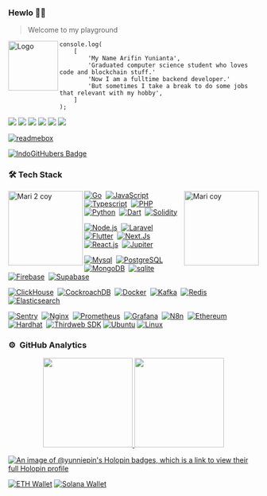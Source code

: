 ### Hewlo 👋🧊
> Welcome to my playground

<img alt="Logo" src="https://i.imgur.com/pnnjpOw.png" height="100" align="left"/>

```
console.log(
    [
        'My Name Arifin Yunianta',
        'Graduated computer science student who loves code and blockchain stuff.'
        'Now I am a fulltime backend developer.'
        'But sometimes I take a break to do some jobs that relevant with my hobby',
    ]
);
```
[![](https://img.shields.io/badge/Facebook-1877F2?style=for-the-badge&logo=facebook&logoColor=white)](https://facebook.com/artknight404)
[![](https://img.shields.io/badge/Gmail-D14836?style=for-the-badge&logo=gmail&logoColor=white)](mailto:arifinklaten26@gmail.com)
[![](https://img.shields.io/badge/GitHub-100000?style=for-the-badge&logo=github&logoColor=white)](https://github.com/yunnie-pin)
[![](https://img.shields.io/badge/GitLab-100000?style=for-the-badge&logo=gitlab&logoColor=orange)](https://gitlab.com/yunnie-pin)
[![](https://img.shields.io/badge/LinkedIn-0077B5?style=for-the-badge&logo=linkedin&logoColor=white)](https://www.linkedin.com/in/arifin-yunianta)
[![](https://img.shields.io/badge/website-000000?style=for-the-badge&logo=About.me&logoColor=white)](https://yunnie-pin.github.io)

[![readmebox](https://github.com/Yunnie-pin/Yunnie-pin/assets/72777947/9f3f0b64-59c8-46bf-ae00-8d1e5ca4dc95)](https://github.com/yunnie-pin)

<a href="https://www.indogithubers.com/u/Yunnie-pin">
 <img src="https://indogithubers-badge.vercel.app/badge?username=Yunnie-pin&style=flat" alt="IndoGitHubers Badge">
</a>
 
### 🛠 Tech Stack

<a><img alt="Mari coy" src="https://media1.tenor.com/m/Xq-i_4ut1KQAAAAC/blue-archive-blue-archive-mari.gif" height="150" align="right"/></a>

<a><img alt="Mari 2 coy" src="https://media.tenor.com/xuIQr135YOMAAAAd/mari-blue-archive.gif" height="150" align="left"/></a>

[![Go](https://img.shields.io/badge/-Go-05122A?style=flat&logo=go)](https://go.dev/doc/)&nbsp;
[![JavaScript](https://img.shields.io/badge/-JavaScript-05122A?style=flat&logo=javascript)](https://developer.mozilla.org/en-US/docs/Web/JavaScript)&nbsp;
[![Typescript](https://img.shields.io/badge/-Typescript-05122A?style=flat&logo=typescript)](https://www.typescriptlang.org/)&nbsp;
[![PHP](https://img.shields.io/badge/-PHP-05122A?style=flat&logo=PHP)](https://www.php.net/manual/en/)&nbsp;
[![Python](https://img.shields.io/badge/-Python-05122A?style=flat&logo=python)](https://docs.python.org/3/)&nbsp;
[![Dart](https://img.shields.io/badge/-Dart-05122A?style=flat&logo=dart)](https://dart.dev/guides/)&nbsp;
[![Solidity](https://img.shields.io/badge/-Solidity-05122A?style=flat&logo=solidity)](https://docs.soliditylang.org/)&nbsp;

[![Node.js](https://img.shields.io/badge/-Node.js-05122A?style=flat&logo=node.js)](https://nodejs.org/en/docs/)&nbsp;
[![Laravel](https://img.shields.io/badge/-Laravel-05122A?style=flat&logo=laravel)](https://laravel.com/docs/)&nbsp;
[![Flutter](https://img.shields.io/badge/-Flutter-05122A?style=flat&logo=flutter)](https://flutter.dev/docs/)&nbsp;
[![Next.Js](https://img.shields.io/badge/-Next.js-05122A?style=flat&logo=next.js)](https://nextjs.org/docs/)&nbsp;
[![React.js](https://img.shields.io/badge/-React-05122A?style=flat&logo=react)](https://react.dev/)&nbsp;
[![Jupiter](https://img.shields.io/badge/-Jupiter%20Notebook-05122A?style=flat&logo=jupyter)](https://jupyter-notebook.readthedocs.io/en/stable/)&nbsp;

[![Mysql](https://img.shields.io/badge/-Mysql-05122A?style=flat&logo=mysql)](https://dev.mysql.com/doc/)&nbsp;
[![PostgreSQL](https://img.shields.io/badge/-PostgreSQL-05122A?style=flat&logo=postgresql)](https://www.postgresql.org/docs/)&nbsp;
[![MongoDB](https://img.shields.io/badge/-MongoDB-05122A?style=flat&logo=mongodb)](https://mongodb.com)&nbsp;
[![sqlite](https://img.shields.io/badge/-Sqlite-05122A?style=flat&logo=sqlite)](https://www.sqlite.org/docs.html)&nbsp;
[![Firebase](https://img.shields.io/badge/-Firebase-05122A?style=flat&logo=firebase)](https://firebase.google.com/docs/)&nbsp;
[![Supabase](https://img.shields.io/badge/-Supabase-05122A?style=flat&logo=supabase)](https://supabase.com/docs)&nbsp;

[![ClickHouse](https://img.shields.io/badge/-ClickHouse-05122A?style=flat&logo=clickhouse)](https://clickhouse.com/docs/en/)&nbsp;
[![CockroachDB](https://img.shields.io/badge/-CockroachDB-05122A?style=flat&logo=cockroachlabs)](https://www.cockroachlabs.com/docs/)&nbsp;
[![Docker](https://img.shields.io/badge/-Docker-05122A?style=flat&logo=docker)](https://docs.docker.com/)&nbsp;
[![Kafka](https://img.shields.io/badge/-Kafka-05122A?style=flat&logo=apachekafka)](https://kafka.apache.org/documentation/)&nbsp;
[![Redis](https://img.shields.io/badge/-Redis-05122A?style=flat&logo=redis)](https://redis.io/docs/)&nbsp;
[![Elasticsearch](https://img.shields.io/badge/-Elasticsearch-05122A?style=flat&logo=elasticsearch)](https://www.elastic.co/guide/en/elasticsearch/reference/current/index.html)&nbsp;

[![Sentry](https://img.shields.io/badge/-Sentry-05122A?style=flat&logo=sentry)](https://docs.sentry.io/)&nbsp;
[![Nginx](https://img.shields.io/badge/-Nginx-05122A?style=flat&logo=nginx)](https://nginx.org/en/docs/)&nbsp;
[![Prometheus](https://img.shields.io/badge/-Prometheus-05122A?style=flat&logo=prometheus)](https://prometheus.io/docs/introduction/overview/)&nbsp;
[![Grafana](https://img.shields.io/badge/-Grafana-05122A?style=flat&logo=grafana)](https://grafana.com/docs/grafana/latest/)&nbsp;
[![N8n](https://img.shields.io/badge/-n8n-05122A?style=flat&logo=n8n)](https://docs.n8n.io/)&nbsp;
[![Ethereum](https://img.shields.io/badge/-Ethereum-05122A?style=flat&logo=ethereum)](https://ethereum.org/en/developers/docs/)&nbsp;
[![Hardhat](https://img.shields.io/badge/-Hardhat-05122A?style=flat&logo=redhat)](https://hardhat.org/getting-started/)&nbsp;
[![Thirdweb SDK](https://img.shields.io/badge/-Thirdweb%20SDK-05122A?style=flat&logo=thirdweb)](https://portal.thirdweb.com/sdk)
[![Ubuntu](https://img.shields.io/badge/-Ubuntu-05122A?style=flat&logo=ubuntu)](https://help.ubuntu.com/)
[![Linux](https://img.shields.io/badge/-Linux-05122A?style=flat&logo=linux)](https://docs.kernel.org/)



### ⚙️ &nbsp;GitHub Analytics

<p align="center">
<a href="https://github.com/yunnie-pin">
  <img height="180em" src="https://github-readme-stats-eight-theta.vercel.app/api?username=yunnie-pin&show_icons=true&theme=algolia&include_all_commits=true&count_private=true"/>
  <img height="180em" src="https://github-readme-stats-eight-theta.vercel.app/api/top-langs/?username=yunnie-pin&layout=compact&langs_count=8&theme=algolia"/>
</a>
</p>


[![An image of @yunniepin's Holopin badges, which is a link to view their full Holopin profile](https://holopin.me/yunniepin)](https://holopin.io/@yunniepin)


[![ETH Wallet](https://img.shields.io/badge/ETH-0xF16c2eA4306eD3FB616ba426B9D43808e1a8f9D7-3c3c3d?style=flat-square&logo=ethereum&logoColor=white)](https://etherscan.io/address/0xF16c2eA4306eD3FB616ba426B9D43808e1a8f9D7)
[![Solana Wallet](https://img.shields.io/badge/SOL-8F5g51QWT6R49B9P9NDJamZFZahYz8Tim924NhTdGeTR-3b5998?style=flat-square&logo=solana&logoColor=white)](https://solscan.io/account/8F5g51QWT6R49B9P9NDJamZFZahYz8Tim924NhTdGeTR)